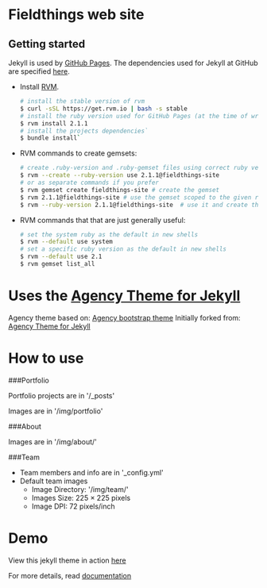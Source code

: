 Fieldthings web site
====================

## Getting started
Jekyll is used by [GitHub Pages](https://pages.github.com/). The dependencies used for Jekyll at GitHub are specified [here](https://pages.github.com/versions/).

- Install [RVM](https://rvm.io/rvm/install).

    ```bash
    # install the stable version of rvm
    $ curl -sSL https://get.rvm.io | bash -s stable
    # install the ruby version used for GitHub Pages (at the time of writing).
    $ rvm install 2.1.1
    # install the projects dependencies`
    $ bundle install`
    ```

- RVM commands to create gemsets:

    ```bash
    # create .ruby-version and .ruby-gemset files using correct ruby version when changing into the project directory
    $ rvm --create --ruby-version use 2.1.1@fieldthings-site
    # or as separate commands if you prefer
    $ rvm gemset create fieldthings-site # create the gemset
    $ rvm 2.1.1@fieldthings-site # use the gemset scoped to the given ruby version
    $ rvm --ruby-version 2.1.1@fieldthings-site  # use it and create the .ruby-version and .ruby-gemset files
    ```

- RVM commands that that are just generally useful:

    ```bash
    # set the system ruby as the default in new shells
    $ rvm --default use system
    # set a specific ruby version as the default in new shells
    $ rvm --default use 2.1
    $ rvm gemset list_all
    ```

Uses the [Agency Theme for Jekyll](https://rovrevik.github.io/agency-jekyll-theme-redux)
========================================================================================

Agency theme based on: [Agency bootstrap theme](http://startbootstrap.com/templates/agency/)
Initially forked from: [Agency Theme for Jekyll](https://github.com/y7kim/agency-jekyll-theme)

# How to use

###Portfolio 

Portfolio projects are in '/_posts'

Images are in '/img/portfolio'

###About

Images are in '/img/about/'

###Team

- Team members and info are in '_config.yml'
- Default team images
    - Image Directory: '/img/team/'
    - Images Size: 225 × 225 pixels
    - Image DPI: 72 pixels/inch

# Demo

View this jekyll theme in action [here](http://rovrevik.github.io/agency-jekyll-theme-redux)

For more details, read [documentation](http://jekyllrb.com/)

